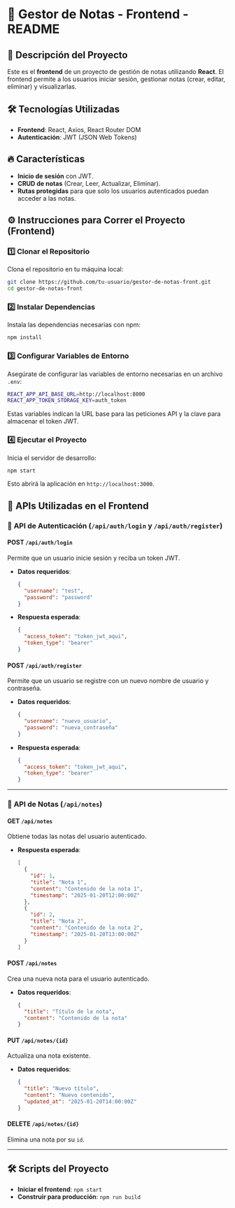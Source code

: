 
# 🎯 Gestor de Notas - Frontend - README

## 🚀 Descripción del Proyecto
Este es el **frontend** de un proyecto de gestión de notas utilizando **React**. El frontend permite a los usuarios iniciar sesión, gestionar notas (crear, editar, eliminar) y visualizarlas.

## 🛠 Tecnologías Utilizadas
- **Frontend**: React, Axios, React Router DOM
- **Autenticación**: JWT (JSON Web Tokens)

## 🔥 Características
- **Inicio de sesión** con JWT.
- **CRUD de notas** (Crear, Leer, Actualizar, Eliminar).
- **Rutas protegidas** para que solo los usuarios autenticados puedan acceder a las notas.

## ⚙️ Instrucciones para Correr el Proyecto (Frontend)

### 1️⃣ Clonar el Repositorio
Clona el repositorio en tu máquina local:
```bash
git clone https://github.com/tu-usuario/gestor-de-notas-front.git
cd gestor-de-notas-front
```

### 2️⃣ Instalar Dependencias
Instala las dependencias necesarias con npm:
```bash
npm install
```

### 3️⃣ Configurar Variables de Entorno
Asegúrate de configurar las variables de entorno necesarias en un archivo `.env`:
```bash
REACT_APP_API_BASE_URL=http://localhost:8000
REACT_APP_TOKEN_STORAGE_KEY=auth_token
```
Estas variables indican la URL base para las peticiones API y la clave para almacenar el token JWT.

### 4️⃣ Ejecutar el Proyecto
Inicia el servidor de desarrollo:
```bash
npm start
```
Esto abrirá la aplicación en `http://localhost:3000`.

## 📑 **APIs Utilizadas en el Frontend**

### 📌 **API de Autenticación** (`/api/auth/login` y `/api/auth/register`)
#### **POST `/api/auth/login`**
Permite que un usuario inicie sesión y reciba un token JWT.

- **Datos requeridos**:
  ```json
  {
    "username": "test",
    "password": "password"
  }
  ```
- **Respuesta esperada**:
  ```json
  {
    "access_token": "token_jwt_aqui",
    "token_type": "bearer"
  }
  ```

#### **POST `/api/auth/register`**
Permite que un usuario se registre con un nuevo nombre de usuario y contraseña.

- **Datos requeridos**:
  ```json
  {
    "username": "nuevo_usuario",
    "password": "nueva_contraseña"
  }
  ```
- **Respuesta esperada**:
  ```json
  {
    "access_token": "token_jwt_aqui",
    "token_type": "bearer"
  }
  ```

---

### 📌 **API de Notas** (`/api/notes`)
#### **GET `/api/notes`**
Obtiene todas las notas del usuario autenticado.

- **Respuesta esperada**:
  ```json
  [
    {
      "id": 1,
      "title": "Nota 1",
      "content": "Contenido de la nota 1",
      "timestamp": "2025-01-20T12:00:00Z"
    },
    {
      "id": 2,
      "title": "Nota 2",
      "content": "Contenido de la nota 2",
      "timestamp": "2025-01-20T13:00:00Z"
    }
  ]
  ```

#### **POST `/api/notes`**
Crea una nueva nota para el usuario autenticado.

- **Datos requeridos**:
  ```json
  {
    "title": "Título de la nota",
    "content": "Contenido de la nota"
  }
  ```

#### **PUT `/api/notes/{id}`**
Actualiza una nota existente.

- **Datos requeridos**:
  ```json
  {
    "title": "Nuevo título",
    "content": "Nuevo contenido",
    "updated_at": "2025-01-20T14:00:00Z"
  }
  ```

#### **DELETE `/api/notes/{id}`**
Elimina una nota por su `id`.

---

## 🛠 Scripts del Proyecto

- **Iniciar el frontend**: `npm start`
- **Construir para producción**: `npm run build`
